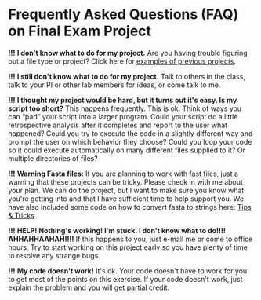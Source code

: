 # Frequently Asked Questions (FAQ) on Final Exam Project

**!!!**  **I don't know what to do for my project.** Are you having trouble figuring out a file type or project? Click here for [examples of previous projects](Examples_of_previous_projects.md).

**!!!**  **I still don't know what to do for my project.** Talk to others in the class, talk to your PI or other lab members for ideas, or come talk to me.

**!!!**  **I thought my project would be hard, but it turns out it's easy. Is my script too short?** This happens frequently. This is ok. Think of ways you can “pad” your script into a larger program. Could your script do a little retrospective analysis after it completes and report to the user what happened? Could you try to execute the code in a slightly different way and prompt the user on which behavior they choose? Could you loop your code so it could execute automatically on many different files supplied to it? Or multiple directories of files?

**!!!**  **Warning Fasta files:** If you are planning to work with fast files, just a warning that these projects can be tricky. Please check in with me about your plan. We can do the project, but I want to make sure you know what you're getting into and that I have sufficient time to help support you. We have also included some code on how to convert fasta to strings here: [Tips & Tricks](Tips_and_Tricks.md)

**!!!**  **HELP! Nothing's working! I'm stuck. I don't know what to do!!!! AHHAHHAAHAH!!!!** If this happens to you, just e-mail me or come to office hours. Try to start working on this project early so you have plenty of time to resolve any strange bugs.

**!!!**  **My code doesn't work!** It's ok. Your code doesn't have to work for you to get most of the points on this exercise. If your code doesn't work, just explain the problem and you will get partial credit.
